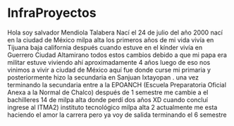 # InfraProyectos

Hola soy salvador Mendiola Talabera Nací el 24 de julio del año 2000 nací en la ciudad de México milpa alta los primeros años 
de mi vida vivía en Tijuana baja california después cuando estuve en el kínder vivía en Guerrero Ciudad Altamirano todos estos 
cambios debido a que mi papa era militar estuve viviendo ahí aproximadamente 4 años luego de eso nos vinimos a vivir a ciudad 
de México aquí fue donde curse mi primaria y posteriormente hizo la secundaria en Sanjuan Ixtayopan .
una vez terminando la secundaria entre a la EPOANCH (Escuela Preparatoria Oficial Anexa a la Normal de Chalco) después de 1 
semestre me cambie a el bachilleres 14 de milpa alta donde perdí dos años XD cuando concluí ingrese al ITMA2) instituto tecnológico 
milpa alta 2 actualmente me esta haciendo el amor la carrera pero ya voy de salida terminando el 6 semestre
